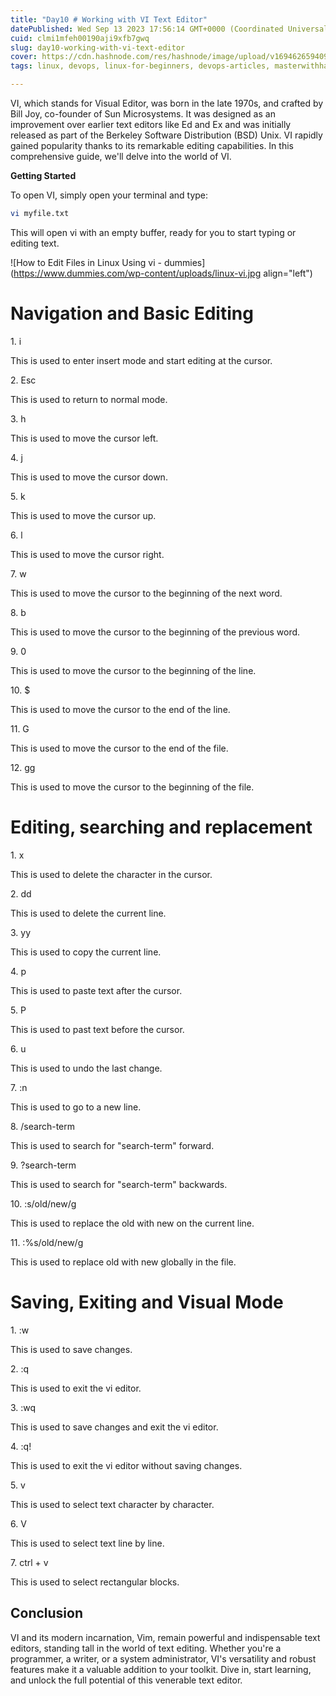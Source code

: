 ```yaml
---
title: "Day10 # Working with VI Text Editor"
datePublished: Wed Sep 13 2023 17:56:14 GMT+0000 (Coordinated Universal Time)
cuid: clmi1mfeh00190aji9xfb7gwq
slug: day10-working-with-vi-text-editor
cover: https://cdn.hashnode.com/res/hashnode/image/upload/v1694626594092/56ac968e-9e0b-425b-af4c-8b99b77819cf.png
tags: linux, devops, linux-for-beginners, devops-articles, masterwithhamza

---
```


VI, which stands for Visual Editor, was born in the late 1970s, and crafted by Bill Joy, co-founder of Sun Microsystems. It was designed as an improvement over earlier text editors like Ed and Ex and was initially released as part of the Berkeley Software Distribution (BSD) Unix. VI rapidly gained popularity thanks to its remarkable editing capabilities. In this comprehensive guide, we'll delve into the world of VI.

**Getting Started**

To open VI, simply open your terminal and type:

```bash
vi myfile.txt
```

This will open vi with an empty buffer, ready for you to start typing or editing text.

![How to Edit Files in Linux Using vi - dummies](https://www.dummies.com/wp-content/uploads/linux-vi.jpg align="left")

# **Navigation and Basic Editing**

1\. i

This is used to enter insert mode and start editing at the cursor.

2\. Esc

This is used to return to normal mode.

3\. h

This is used to move the cursor left.

4\. j

This is used to move the cursor down.

5\. k

This is used to move the cursor up.

6\. l

This is used to move the cursor right.

7\. w

This is used to move the cursor to the beginning of the next word.

8\. b

This is used to move the cursor to the beginning of the previous word.

9\. 0

This is used to move the cursor to the beginning of the line.

10\. $

This is used to move the cursor to the end of the line.

11\. G

This is used to move the cursor to the end of the file.

12\. gg

This is used to move the cursor to the beginning of the file.

# **Editing, searching and replacement**

1\. x

This is used to delete the character in the cursor.

2\. dd

This is used to delete the current line.

3\. yy

This is used to copy the current line.

4\. p

This is used to paste text after the cursor.

5\. P

This is used to past text before the cursor.

6\. u

This is used to undo the last change.

7\. :n

This is used to go to a new line.

8\. /search-term

This is used to search for "search-term" forward.

9\. ?search-term

This is used to search for "search-term" backwards.

10\. :s/old/new/g

This is used to replace the old with new on the current line.

11\. :%s/old/new/g

This is used to replace old with new globally in the file.

# **Saving, Exiting and Visual Mode**

1\. :w

This is used to save changes.

2\. :q

This is used to exit the vi editor.

3\. :wq

This is used to save changes and exit the vi editor.

4\. :q!

This is used to exit the vi editor without saving changes.

5\. v

This is used to select text character by character.

6\. V

This is used to select text line by line.

7\. ctrl + v

This is used to select rectangular blocks.

## **Conclusion**

VI and its modern incarnation, Vim, remain powerful and indispensable text editors, standing tall in the world of text editing. Whether you're a programmer, a writer, or a system administrator, VI's versatility and robust features make it a valuable addition to your toolkit. Dive in, start learning, and unlock the full potential of this venerable text editor.